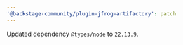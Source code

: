```yaml
---
'@backstage-community/plugin-jfrog-artifactory': patch
---
```


Updated dependency `@types/node` to `22.13.9`.
